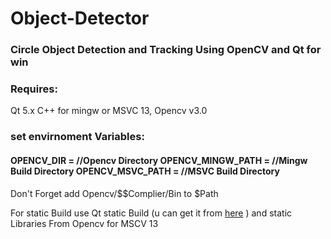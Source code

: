 # Object-Detector
<h3>Circle Object Detection and Tracking Using OpenCV and Qt for win</h3>
<h3>Requires:</h3> Qt 5.x C++ for mingw or MSVC 13, Opencv v3.0 
<h3>set envirnoment Variables:</h3>
  <h4>OPENCV_DIR = //Opencv Directory
  OPENCV_MINGW_PATH = //Mingw Build Directory
  OPENCV_MSVC_PATH = //MSVC Build Directory</h4>
Don't Forget add Opencv/$$Complier/Bin to $Path

For static Build use Qt static Build (u can get it from <a href="https://www.npcglib.org/~stathis/blog/precompiled-qt4-qt5" target="_blank">here</a> ) and static Libraries From Opencv for MSCV 13
